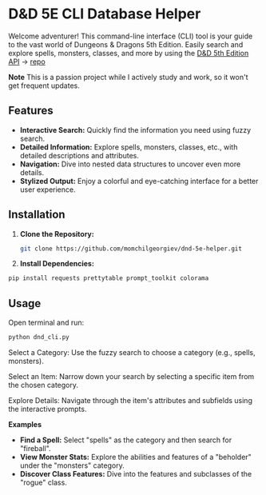 # D&D 5E CLI Database Helper

Welcome adventurer! This command-line interface (CLI) tool is your guide to the vast world of Dungeons & Dragons 5th Edition. Easily search and explore spells, monsters, classes, and more by using the [D&D 5th Edition API](https://www.dnd5eapi.co/) -> [repo](https://github.com/5e-bits/5e-database) 

**Note**
This is a passion project while I actively study and work, so it won't get frequent updates.

## Features

* **Interactive Search:** Quickly find the information you need using fuzzy search.
* **Detailed Information:** Explore spells, monsters, classes, etc., with detailed descriptions and attributes.
* **Navigation:**  Dive into nested data structures to uncover even more details.
* **Stylized Output:**  Enjoy a colorful and eye-catching interface for a better user experience.

## Installation

1. **Clone the Repository:**
   ```bash
   git clone https://github.com/momchilgeorgiev/dnd-5e-helper.git
2. **Install Dependencies:**
```bash
pip install requests prettytable prompt_toolkit colorama
```

## Usage
Open terminal and run:

```bash
python dnd_cli.py  
```

Select a Category: Use the fuzzy search to choose a category (e.g., spells, monsters).

Select an Item: Narrow down your search by selecting a specific item from the chosen category.

Explore Details: Navigate through the item's attributes and subfields using the interactive prompts.

**Examples**

- **Find a Spell:** Select "spells" as the category and then search for "fireball".
- **View Monster Stats:** Explore the abilities and features of a "beholder" under the "monsters" category.
- **Discover Class Features:** Dive into the features and subclasses of the "rogue" class.

